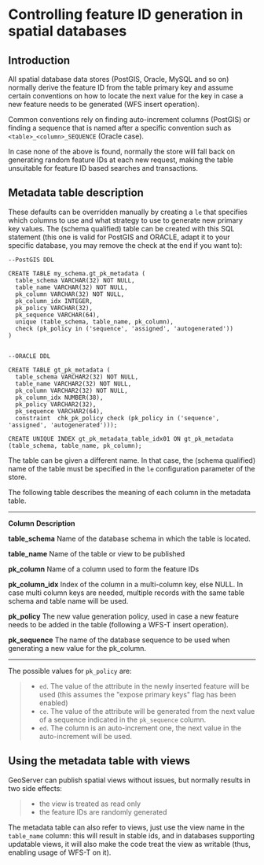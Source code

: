 # Controlling feature ID generation in spatial databases

## Introduction

All spatial database data stores (PostGIS, Oracle, MySQL and so on) normally derive the feature ID from the table primary key and assume certain conventions on how to locate the next value for the key in case a new feature needs to be generated (WFS insert operation).

Common conventions rely on finding auto-increment columns (PostGIS) or finding a sequence that is named after a specific convention such as `<table>_<column>_SEQUENCE` (Oracle case).

In case none of the above is found, normally the store will fall back on generating random feature IDs at each new request, making the table unsuitable for feature ID based searches and transactions.

## Metadata table description

These defaults can be overridden manually by creating a `le` that specifies which columns to use and what strategy to use to generate new primary key values. The (schema qualified) table can be created with this SQL statement (this one is valid for PostGIS and ORACLE, adapt it to your specific database, you may remove the check at the end if you want to):

    --PostGIS DDL

    CREATE TABLE my_schema.gt_pk_metadata (
      table_schema VARCHAR(32) NOT NULL,
      table_name VARCHAR(32) NOT NULL,
      pk_column VARCHAR(32) NOT NULL,
      pk_column_idx INTEGER,
      pk_policy VARCHAR(32),
      pk_sequence VARCHAR(64),
      unique (table_schema, table_name, pk_column),
      check (pk_policy in ('sequence', 'assigned', 'autogenerated'))
    )


    --ORACLE DDL

    CREATE TABLE gt_pk_metadata (
      table_schema VARCHAR2(32) NOT NULL,
      table_name VARCHAR2(32) NOT NULL,
      pk_column VARCHAR2(32) NOT NULL,
      pk_column_idx NUMBER(38),
      pk_policy VARCHAR2(32),
      pk_sequence VARCHAR2(64),
      constraint  chk_pk_policy check (pk_policy in ('sequence', 'assigned', 'autogenerated')));

    CREATE UNIQUE INDEX gt_pk_metadata_table_idx01 ON gt_pk_metadata (table_schema, table_name, pk_column);

The table can be given a different name. In that case, the (schema qualified) name of the table must be specified in the `le` configuration parameter of the store.

The following table describes the meaning of each column in the metadata table.

  ------------------- ----------------------------------------------------------------------------------------------------------------------------------------------------------------------
  **Column**          **Description**

  **table_schema**    Name of the database schema in which the table is located.

  **table_name**      Name of the table or view to be published

  **pk_column**       Name of a column used to form the feature IDs

  **pk_column_idx**   Index of the column in a multi-column key, else NULL. In case multi column keys are needed, multiple records with the same table schema and table name will be used.

  **pk_policy**       The new value generation policy, used in case a new feature needs to be added in the table (following a WFS-T insert operation).

  **pk_sequence**     The name of the database sequence to be used when generating a new value for the pk_column.
  ------------------- ----------------------------------------------------------------------------------------------------------------------------------------------------------------------

The possible values for `pk_policy` are:

> -   `ed`. The value of the attribute in the newly inserted feature will be used (this assumes the "expose primary keys" flag has been enabled)
> -   `ce`. The value of the attribute will be generated from the next value of a sequence indicated in the `pk_sequence` column.
> -   `ed`. The column is an auto-increment one, the next value in the auto-increment will be used.

## Using the metadata table with views

GeoServer can publish spatial views without issues, but normally results in two side effects:

> -   the view is treated as read only
> -   the feature IDs are randomly generated

The metadata table can also refer to views, just use the view name in the `table_name` column: this will result in stable ids, and in databases supporting updatable views, it will also make the code treat the view as writable (thus, enabling usage of WFS-T on it).
